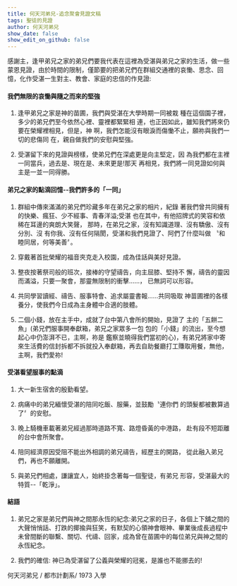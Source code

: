 ```yaml
---
title: 何天河弟兄-追念聚會見證文稿
tags: 聖徒的見證
author: 何天河弟兄
show_date: false
show_edit_on_github: false
---
```


感謝主，逢甲弟兄之家的弟兄們要我代表在這裡為受湛與弟兄之家的生活，做一些蒙恩見證，由於時間的限制，僅節要的把弟兄們在群組交通裡的哀慟、思念、回憶，化作受湛一生對主、教會、家庭的忠信的作見證:

#### 我們無限的哀慟與隨之而來的堅強

 1. 逢甲弟兄之家是神的苗圃，我們與受湛在大學時期一同被栽 種在這個園子裡，多少的弟兄們至今依然心裡、靈裡都緊緊相 連，也正因如此，雖知我們將來仍要在榮耀裡相見，但是，神 啊，我們怎能沒有眼淚而傷慟不止，願祢與我們一切的悲傷同 在，親自做我們的安慰與堅強。

 2. 受湛留下來的見證與榜樣，使弟兄們在深處更是向主堅定，因 為我們都在主裡一同當兵，過去是、現在是、未來更是!那天 再相見，我們將一同見證如何與主是一並一同得勝。

#### 弟兄之家的點滴回憶--我們許多的「一同」
 1. 群組中傳來滿滿的弟兄們珍藏多年在弟兄之家的相片，紀錄 著我們曾共同擁有的快樂、瘋狂、少不經事、青春洋溢;受湛 也在其中，有他招牌式的笑容和依稀在耳邊的爽朗大笑聲， 那時，在弟兄之家，沒有知識道理、沒有驕傲、沒有分別、沒 有你我、沒有任何隔閡，受湛和我們見證了、阿們了什麼叫做 〝和睦同居，何等美善〞。

 2. 穿戴著首批榮耀的福音夾克走入校園，成為佳話與美好見證。

 3. 整夜按著祭司般的班次，接棒的守望禱告，向主屈膝、堅持不 懈，禱告的靈因而滿溢，只要一聚會，那靈無限制的衝擊......， 已無詞可以形容。

 4. 共同學習讀經、禱告、服事特會、追求屬靈書報......共同吸取 神苗圃裡的各樣養分，使我們今日成為主身體中合適的肢體。

 5. 二個小錢，放在主手中，成就了台中第八會所的開始，見證了 主的「五餅二魚」(弟兄們服事開奉獻箱，弟兄之家眾多一包 包的「小錢」的流出，至今想起心中仍澎湃不已，主啊，祢是 鑑察並曉得我們當初的心)，有弟兄將家中寄來生活費的信封拆都不拆就投入奉獻箱，再去自助餐廳打工賺取用餐，無他， 主啊，我們愛祢!

#### 受湛看望服事的點滴
  1. 大一新生宿舍的殷勤看望。

  2. 病痛中的弟兄緬懷受湛的陪同吃飯、服藥，並鼓勵〝連你們 的頭髮都被數算過了〞的安慰。

  3. 晚上騎機車載著弟兄經過那時道路不寬、路燈昏黃的中港路， 赴有段不短距離的台中會所聚會。

  4. 陪同經濟原因受阻不能出外相調的弟兄禱告，經歷主的開路， 從此融入弟兄們，再也不願離開。

  5. 與弟兄們相處，謙讓宜人，始終掛念著每一個聖徒，有弟兄 形容，受湛最大的特質--「乾淨」。

#### 結語
  1. 弟兄之家是弟兄們與神之間那永恆的紀念:弟兄之家的日子，各個上下舖之間的大聲悄悄話、打跌的揶揄與狂笑，有默契的心領神會眼神、畢業後成長過程中未曾間斷的聯繫、關切、代禱、回家，成為曾在苗圃中的每位弟兄與神之間的永恆紀念。

  2. 我們的確信: 神已為受湛留了公義與榮耀的冠冕，是誰也不能挪去的!

何天河弟兄 / 都市計劃系/ 1973 入學
